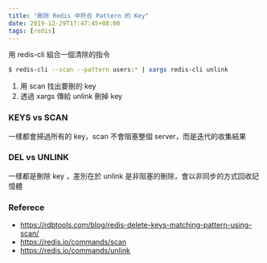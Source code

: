```yaml
---
title: "刪除 Redis 中符合 Pattern 的 Key"
date: 2019-12-29T17:47:45+08:00
tags: [redis]
---
```


用 redis-cli 組合一個清除的指令

```bash
$ redis-cli --scan --pattern users:* | xargs redis-cli unlink
```

1. 用 scan 找出要刪的 key
2. 透過 xargs 傳給 unlink 刪掉 key

### KEYS vs SCAN

一樣都會掃過所有的 key，scan 不會阻塞整個 server，而是迭代的收集結果

### DEL vs UNLINK

一樣都是刪除 key ，差別在於 unlink 是非阻塞的刪除，會以非同步的方式回收記憶體

### Referece
- https://rdbtools.com/blog/redis-delete-keys-matching-pattern-using-scan/
- https://redis.io/commands/scan
- https://redis.io/commands/unlink
